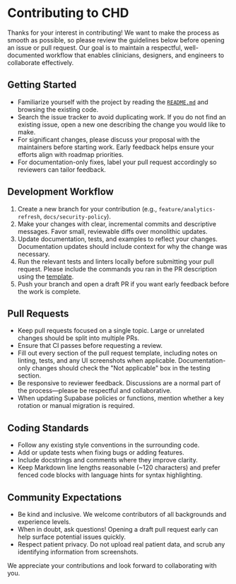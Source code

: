 # Contributing to CHD

Thanks for your interest in contributing! We want to make the process as smooth as possible, so please review the guidelines below before opening an issue or pull request. Our goal is to maintain a respectful, well-documented workflow that enables clinicians, designers, and engineers to collaborate effectively.

## Getting Started
- Familiarize yourself with the project by reading the [`README.md`](README.md) and browsing the existing code.
- Search the issue tracker to avoid duplicating work. If you do not find an existing issue, open a new one describing the change you would like to make.
- For significant changes, please discuss your proposal with the maintainers before starting work. Early feedback helps ensure your efforts align with roadmap priorities.
- For documentation-only fixes, label your pull request accordingly so reviewers can tailor feedback.

## Development Workflow
1. Create a new branch for your contribution (e.g., `feature/analytics-refresh`, `docs/security-policy`).
2. Make your changes with clear, incremental commits and descriptive messages. Favor small, reviewable diffs over monolithic updates.
3. Update documentation, tests, and examples to reflect your changes. Documentation updates should include context for why the change was necessary.
4. Run the relevant tests and linters locally before submitting your pull request. Please include the commands you ran in the PR description using the [template](.github/PULL_REQUEST_TEMPLATE.md).
5. Push your branch and open a draft PR if you want early feedback before the work is complete.

## Pull Requests
- Keep pull requests focused on a single topic. Large or unrelated changes should be split into multiple PRs.
- Ensure that CI passes before requesting a review.
- Fill out every section of the pull request template, including notes on linting, tests, and any UI screenshots when applicable. Documentation-only changes should check the "Not applicable" box in the testing section.
- Be responsive to reviewer feedback. Discussions are a normal part of the process—please be respectful and collaborative.
- When updating Supabase policies or functions, mention whether a key rotation or manual migration is required.

## Coding Standards
- Follow any existing style conventions in the surrounding code.
- Add or update tests when fixing bugs or adding features.
- Include docstrings and comments where they improve clarity.
- Keep Markdown line lengths reasonable (~120 characters) and prefer fenced code blocks with language hints for syntax highlighting.

## Community Expectations
- Be kind and inclusive. We welcome contributors of all backgrounds and experience levels.
- When in doubt, ask questions! Opening a draft pull request early can help surface potential issues quickly.
- Respect patient privacy. Do not upload real patient data, and scrub any identifying information from screenshots.

We appreciate your contributions and look forward to collaborating with you.
